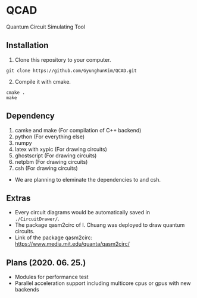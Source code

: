 # QCAD

Quantum Circuit Simulating Tool

## Installation

1. Clone this repository to your computer.
~~~
git clone https://github.com/GyunghunKim/QCAD.git
~~~
2. Compile it with cmake.
~~~
cmake .
make
~~~

## Dependency

1. camke and make (For compilation of C++ backend)
1. python (For everything else)
1. numpy
1. latex with xypic (For drawing circuits)
1. ghostscript (For drawing circuits)
1. netpbm (For drawing circuits)
1. csh (For drawing circuits)
- We are planning to eleminate the dependencies to and csh.

## Extras

- Every circuit diagrams would be automatically saved in `./CircuitDrawer/`.
- The package qasm2circ of I. Chuang was deployed to draw quantum circuits.
- Link of the package qasm2circ: https://www.media.mit.edu/quanta/qasm2circ/

## Plans (2020. 06. 25.)

- Modules for performance test
- Parallel acceleration support including multicore cpus or gpus with new backends
